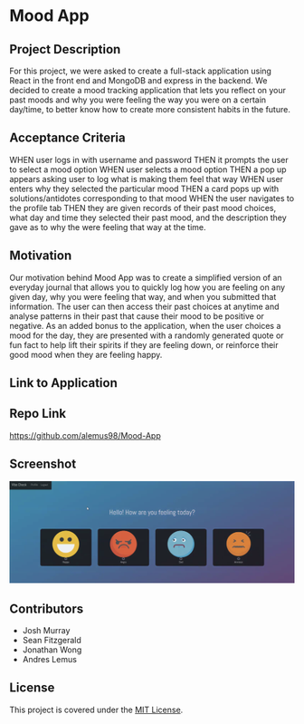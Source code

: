 # Mood App
## Project Description
For this project, we were asked to create a full-stack application using React in the front end and MongoDB and express in the backend. We decided to create a mood tracking application that lets you reflect on your past moods and why you were feeling the way you were on a certain day/time, to better know how to create more consistent habits in the future. 
## Acceptance Criteria
WHEN user logs in with username and password
THEN it prompts the user to select a mood option
WHEN user selects a mood option
THEN a pop up appears asking user to log what is making them feel that way
WHEN user enters why they selected the particular mood
THEN a card pops up with solutions/antidotes corresponding to that mood
WHEN the user navigates to the profile tab
THEN they are given records of their past mood choices, what day and time they selected their past mood, and the description they gave as to why the were feeling that way at the time.
## Motivation
Our motivation behind Mood App was to create a simplified version of an everyday journal that allows you to quickly log how you are feeling on any given day, why you were feeling that way, and when you submitted that information. The user can then access their past choices at anytime and analyse patterns in their past that cause their mood to be positive or negative. As an added bonus to the application, when the user choices a mood for the day, they are presented with a randomly generated quote or fun fact to help lift their spirits if they are feeling down, or reinforce their good mood when they are feeling happy. 
## Link to Application
<!-- insert link here -->
## Repo Link
https://github.com/alemus98/Mood-App
## Screenshot
![screenshot](./images/Mood%20app%20pic.png)
## Contributors
* Josh Murray
* Sean Fitzgerald
* Jonathan Wong
* Andres Lemus
## License
This project is covered under the [MIT License](https://opensource.org/licenses/MIT).
